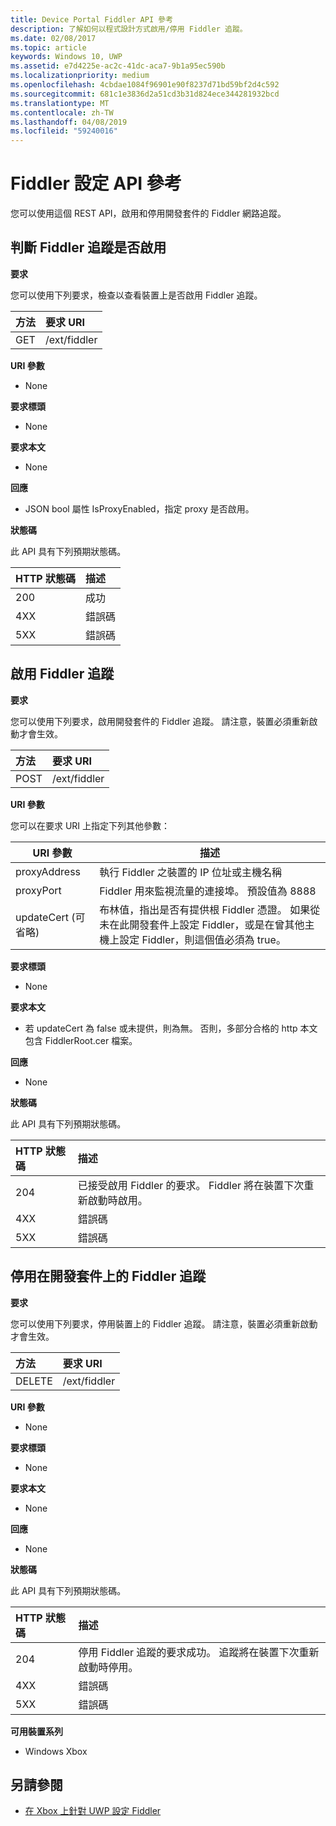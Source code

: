 ```yaml
---
title: Device Portal Fiddler API 參考
description: 了解如何以程式設計方式啟用/停用 Fiddler 追蹤。
ms.date: 02/08/2017
ms.topic: article
keywords: Windows 10, UWP
ms.assetid: e7d4225e-ac2c-41dc-aca7-9b1a95ec590b
ms.localizationpriority: medium
ms.openlocfilehash: 4cbdae1084f96901e90f8237d71bd59bf2d4c592
ms.sourcegitcommit: 681c1e3836d2a51cd3b31d824ece344281932bcd
ms.translationtype: MT
ms.contentlocale: zh-TW
ms.lasthandoff: 04/08/2019
ms.locfileid: "59240016"
---
```

# <a name="fiddler-settings-api-reference"></a>Fiddler 設定 API 參考   
您可以使用這個 REST API，啟用和停用開發套件的 Fiddler 網路追蹤。

## <a name="determine-if-fiddler-tracing-is-enabled"></a>判斷 Fiddler 追蹤是否啟用

**要求**

您可以使用下列要求，檢查以查看裝置上是否啟用 Fiddler 追蹤。

方法      | 要求 URI
:------     | :-----
GET | /ext/fiddler


**URI 參數**

- None

**要求標頭**

- None

**要求本文**   

- None

**回應**   

- JSON bool 屬性 IsProxyEnabled，指定 proxy 是否啟用。

**狀態碼**

此 API 具有下列預期狀態碼。

HTTP 狀態碼      | 描述
:------     | :-----
200 | 成功
4XX | 錯誤碼
5XX | 錯誤碼

## <a name="enable-fiddler-tracing"></a>啟用 Fiddler 追蹤

**要求**

您可以使用下列要求，啟用開發套件的 Fiddler 追蹤。  請注意，裝置必須重新啟動才會生效。

方法      | 要求 URI
:------     | :-----
POST | /ext/fiddler

**URI 參數**

您可以在要求 URI 上指定下列其他參數：

| URI 參數      | 描述     | 
| ------------------ |-----------------|
| proxyAddress       | 執行 Fiddler 之裝置的 IP 位址或主機名稱 |
| proxyPort          | Fiddler 用來監視流量的連接埠。 預設值為 8888 |
| updateCert (可省略)| 布林值，指出是否有提供根 Fiddler 憑證。 如果從未在此開發套件上設定 Fiddler，或是在曾其他主機上設定 Fiddler，則這個值必須為 true。  |


**要求標頭**

- None

**要求本文**

- 若 updateCert 為 false 或未提供，則為無。 否則，多部分合格的 http 本文包含 FiddlerRoot.cer 檔案。

**回應**   

- None  

**狀態碼**

此 API 具有下列預期狀態碼。

HTTP 狀態碼      | 描述
:------     | :-----
204 | 已接受啟用 Fiddler 的要求。 Fiddler 將在裝置下次重新啟動時啟用。
4XX | 錯誤碼
5XX | 錯誤碼

## <a name="disable-fiddler-tracing-on-the-devkit"></a>停用在開發套件上的 Fiddler 追蹤

**要求**

您可以使用下列要求，停用裝置上的 Fiddler 追蹤。 請注意，裝置必須重新啟動才會生效。

方法      | 要求 URI
:------     | :-----
DELETE | /ext/fiddler

**URI 參數**

- None

**要求標頭**

- None

**要求本文**   

- None

**回應**   

- None 

**狀態碼**

此 API 具有下列預期狀態碼。

HTTP 狀態碼      | 描述
:------     | :-----
204 | 停用 Fiddler 追蹤的要求成功。 追蹤將在裝置下次重新啟動時停用。
4XX | 錯誤碼
5XX | 錯誤碼


**可用裝置系列**

* Windows Xbox

## <a name="see-also"></a>另請參閱
- [在 Xbox 上針對 UWP 設定 Fiddler](uwp-fiddler.md)

